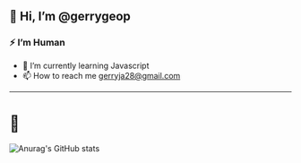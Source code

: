 ## 👋 Hi, I’m @gerrygeop
### :zap: I’m Human

- :book: I’m currently learning Javascript
- 📫 How to reach me gerryja28@gmail.com
---
# :turtle:
<!-- - 💞️ I’m looking to collaborate on [soon] -->

![Anurag's GitHub stats](https://github-readme-stats.vercel.app/api?username=gerrygeop&theme=blueberry&show_icons=true&hide=contribs)

<!---
gerrygeop/gerrygeop is a ✨ special ✨ repository because its `README.md` (this file) appears on your GitHub profile.
You can click the Preview link to take a look at your changes.
--->
